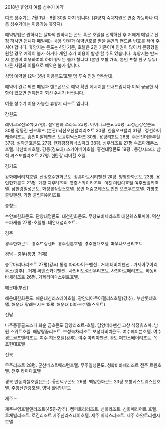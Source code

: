 2018년 휴양지 여름 성수기 예약

여름 성수기는 7월 1일 - 8월 30일 까지 입니다.
(휴양지 숙박지원은 연중 가능하나 여름 성수기에는 이용가능 휴양지)

예약방법은 원하시는 날짜와 원하시는 콘도 혹은 호텔을 선택하신 후 저에게 메일로 신청 하시면 됩니다 
메일에는 사용 인원과 예약번호를 받을 본인의 핸드폰 번호를 적어 주셔야 합니다.
휴양지는 콘도는 4인 기준, 호텔은 2인 기준이며 인원이 많아서 큰평형을 원할 경우
예약이 불가 하거나 개인 추가 비용이 발생 할 수도 있습니다. 
휴양지는 반드시 본인이 이용하여야 하며 양도는 불가 합니다.(본인 포함 가족, 본인 포함 친구 등등)
다른 사람의 이름으로 예약은 불가 합니다.

성명	예약일 (2박 3일)	이용콘도/호텔 명	투숙 인원	연락번호
　	　	　	　	　

예약이 완료 되면 메일과 핸드폰으로 예약 확인 메시지를 보내드립니다 
이외 궁금한 사항이 있으면 언제든지 회신 주시기 바랍니다.

여름 성수기 이용 가능한 휴양지 리스트 입니다.

강원도

레이크오션오색(27평). 설악한화 쏘라노 23평. 아이파크콘도 30평. 
고성금강산콘도 30평 정동진 썬크루즈.(본관) 낙산오션밸리리조트 30평. 
한솔오크밸리 31평 . 정선하이캐슬리조트. 홍천미알레펜션.
보광휘닉스파크 30평. 용평리조트 28평. 주문진더블루힐 37평. 
설악금호콘도 27평. 한화평창휘닉스파크 38평. 성우리조트 27평
속초마레몬스호텔. 낙산비치호텔. 강릉(경포대) 스카이베이호텔. 
홍천대명콘도 19평 . 동강시스타. 삼척 씨스포빌리조트 27평. 
한탄강 리버힐 호텔. 

경기도

강화에버리치호텔. 산정호수한화콘도. 장흥아트시티펜션 20평. 양평한화콘도 23평.
용인한화콘도 23평. 가평 지우리조트. 영종스카이리조트. 이천 미란다호텔
여주썬밸리호텔. 남한강일성콘도. 화성롤릴힐스호텔. 용인 더숨포레스트
인천 오크우드호텔. 가평초콜릿펜션. 가평 클럽피쉬리조트

충청도

수안보한화콘도. 단양대명콘도. 대천한화콘도. 무창포비체리조트
대천웨스토피아. 덕산스파캐슬 27평-호텔형. 태안새섬리조트. 


경주 

경주한화콘도. 경주드림센터. 경주힐튼호텔. 경주현대호텔. 마우나오션리조트


경남 – 충무(통영. 거제) 

충무마리나리조트 27평(강추) 통영 파라다이스펜션 . 거제 더비치펜션 . 
거제아쿠아리우스(강추) . 거제 씨앤스카이펜션 . 사천비토섬신우리조트.
사천아르떼리조트. 하동비바체리조트 26평. 거제라마다스위트호텔.


해운대(부산)

해운대한화콘도. 해운대신라스테이호텔. 광안리아쿠아펠리스호텔(강추) . 
부산롯데호텔. 해운대 팔레드시즈 15평. 해운대 더마크호텔(스위트) 

전남

나주중흥골드스파 화순 금호콘도 담양리조트-호텔. 담양메타펜션
고창 석정휴스파. 남원 스위트호텔. 해남땅끝리조트. 보성녹차리조트
보성다비치콘도. 여수헤이븐호텔. 여수경도골프앤리조트. 여수 히든호텔(강추).
여수 아리아펜션. 완도 퍼핀스베이리조트. 목포현대호텔


전북

무주리조트 28평. 군산베스트웨스턴호텔. 무주일성콘도. 청학비바체리조트
전주 르윈호텔. 전주 라마다호텔


경북 
안동리첼호텔(콘도). 울진덕구콘도 26평. 백암한화콘도 23평
포항베스트웨스턴호텔. 주왕산관광호텔. 영덕 힐링턴콘도


제주 –

제주부영호텔앤리조트(45평-강추). 켐퍼트리리조트.
신화리조트. 신화메리어트 호텔. 루체빌리조트. 로긴리조트
제주신라스테이호텔. 제주 휘닉스리조트. 제주 하얏트리젠시호텔



